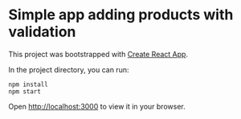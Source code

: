 # Simple app adding products with validation

This project was bootstrapped with [Create React App](https://github.com/facebook/create-react-app).

In the project directory, you can run:

```
npm install
npm start
```

Open [http://localhost:3000](http://localhost:3000) to view it in your browser.
